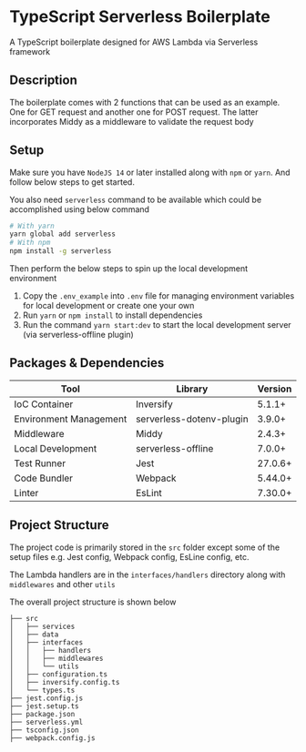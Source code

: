 # TypeScript Serverless Boilerplate
A TypeScript boilerplate designed for AWS Lambda via Serverless framework

## Description
The boilerplate comes with 2 functions that can be used as an example. One for GET request and another one for POST request. The latter incorporates Middy as a middleware to validate the request body

## Setup
Make sure you have `NodeJS 14` or later installed along with `npm` or `yarn`. And follow below steps to get started.

You also need `serverless` command to be available which could be accomplished using below command

```bash
# With yarn
yarn global add serverless
# With npm
npm install -g serverless
```

Then perform the below steps to spin up the local development environment

1. Copy the `.env_example` into `.env` file for managing environment variables for local development or create one your own
2. Run `yarn` or `npm install` to install dependencies
3. Run the command `yarn start:dev` to start the local development server (via serverless-offline plugin)

## Packages & Dependencies
| Tool        | Library     | Version |
| ----------- | ----------- | ------- |
| IoC Container| Inversify | 5.1.1+ |
| Environment Management | serverless-dotenv-plugin | 3.9.0+ |
| Middleware | Middy | 2.4.3+ |
| Local Development | serverless-offline | 7.0.0+ |
| Test Runner | Jest | 27.0.6+ |
| Code Bundler | Webpack | 5.44.0+ |
| Linter | EsLint | 7.30.0+ |

## Project Structure
The project code is primarily stored in the `src` folder except some of the setup files e.g. Jest config, Webpack config, EsLine config, etc.

The Lambda handlers are in the `interfaces/handlers` directory along with `middlewares` and other `utils`

The overall project structure is shown below
````
├── src
│   ├── services
│   ├── data
│   ├── interfaces
│   │   ├── handlers
│   │   ├── middlewares
│   │   └── utils
│   ├── configuration.ts
│   ├── inversify.config.ts
│   └── types.ts
├── jest.config.js
├── jest.setup.ts
├── package.json
├── serverless.yml
├── tsconfig.json
├── webpack.config.js
````

